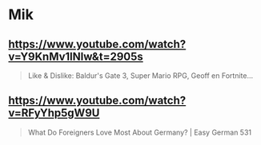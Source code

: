 # Mik

## https://www.youtube.com/watch?v=Y9KnMv1lNlw&t=2905s

> Like & Dislike: Baldur's Gate 3, Super Mario RPG, Geoff en Fortnite... 

## https://www.youtube.com/watch?v=RFyYhp5gW9U

> What Do Foreigners Love Most About Germany? | Easy German 531 
